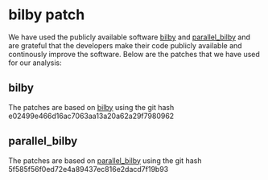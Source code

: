 # bilby patch

We have used the publicly available software [bilby](https://pypi.org/project/bilby/) and [parallel_bilby](https://pypi.org/project/parallel-bilby/) and are grateful that the developers make their code publicly available and continously improve the software. 
Below are the patches that we have used for our analysis:

## bilby
The patches are based on [bilby](https://pypi.org/project/bilby/) using the git hash e02499e466d16ac7063aa13a20a62a29f7980962

## parallel_bilby
The patches are based on [parallel_bilby](https://pypi.org/project/parallel-bilby/) using the git hash 5f585f56f0ed72e4a89437ec816e2dacd7f19b93 <br> 
